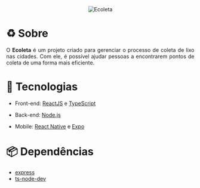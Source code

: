 <div align="center">
<img src="https://user-images.githubusercontent.com/38081852/83580830-6f63e200-a513-11ea-9a27-0a109ec1e4d0.png" alt="Ecoleta"/>
</div>

# :recycle: Sobre

<p align="justify">
O <strong>Ecoleta</strong> é um projeto criado para gerenciar o processo de coleta de lixo nas cidades. Com ele, é possível ajudar pessoas a encontrarem pontos de coleta de uma forma mais eficiente.
</p>

# :toolbox: Tecnologias

- Front-end: [ReactJS](https://pt-br.reactjs.org/) e [TypeScript](https://www.typescriptlang.org/)

- Back-end: [Node.js](https://nodejs.org/en/)

- Mobile: [React Native](https://reactnative.dev/) e [Expo](https://expo.io/)

# :package: Dependências

- [express](https://expressjs.com/pt-br/)
- [ts-node-dev](https://github.com/whitecolor/ts-node-dev)
